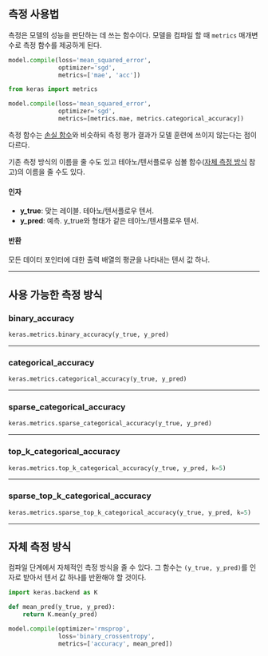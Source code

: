 
## 측정 사용법

측정은 모델의 성능을 판단하는 데 쓰는 함수이다. 모델을 컴파일 할 때 `metrics` 매개변수로 측정 함수를 제공하게 된다.

```python
model.compile(loss='mean_squared_error',
              optimizer='sgd',
              metrics=['mae', 'acc'])
```

```python
from keras import metrics

model.compile(loss='mean_squared_error',
              optimizer='sgd',
              metrics=[metrics.mae, metrics.categorical_accuracy])
```

측정 함수는 [손실 함수](/losses)와 비슷하되 측정 평가 결과가 모델 훈련에 쓰이지 않는다는 점이 다르다.

기존 측정 방식의 이름을 줄 수도 있고 테아노/텐서플로우 심볼 함수([자체 측정 방식](#custom-metrics) 참고)의 이름을 줄 수도 있다.

#### 인자
  - __y_true__: 맞는 레이블. 테아노/텐서플로우 텐서.
  - __y_pred__: 예측. y_true와 형태가 같은 테아노/텐서플로우 텐서.

#### 반환
  모든 데이터 포인터에 대한 출력 배열의 평균을 나타내는 텐서 값 하나.

----

## 사용 가능한 측정 방식


### binary_accuracy


```python
keras.metrics.binary_accuracy(y_true, y_pred)
```

----

### categorical_accuracy


```python
keras.metrics.categorical_accuracy(y_true, y_pred)
```

----

### sparse_categorical_accuracy


```python
keras.metrics.sparse_categorical_accuracy(y_true, y_pred)
```

----

### top_k_categorical_accuracy


```python
keras.metrics.top_k_categorical_accuracy(y_true, y_pred, k=5)
```

----

### sparse_top_k_categorical_accuracy


```python
keras.metrics.sparse_top_k_categorical_accuracy(y_true, y_pred, k=5)
```


----

## 자체 측정 방식

컴파일 단계에서 자체적인 측정 방식을 줄 수 있다.
그 함수는 `(y_true, y_pred)`를 인자로 받아서
텐서 값 하나를 반환해야 할 것이다.

```python
import keras.backend as K

def mean_pred(y_true, y_pred):
    return K.mean(y_pred)

model.compile(optimizer='rmsprop',
              loss='binary_crossentropy',
              metrics=['accuracy', mean_pred])
```
